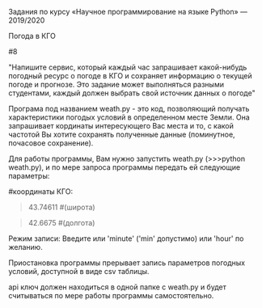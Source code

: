 Задания по курсу «Научное программирование на языке Python» — 2019/2020


Погода в КГО

#8

"Напишите сервис, который каждый час запрашивает какой-нибудь погодный ресурс о погоде в КГО и сохраняет информацию о текущей погоде и прогнозе.
Это задание может выполняться разными студентами, каждый должен выбрать свой источник данных о погоде"


Програма под названием weath.py - это код, позволяющий получать характеристики погодых условий в определенном месте Земли. Она запрашивает кординаты интересующего Вас места и то, с какой частотой Вы хотите сохранять полученные данные (поминутное, почасовое сохранение). 

Для работы программы, Вам нужно запустить weath.py (>>>python weath.py), и по мере запроса программы передать ей следующие параметры:

#координаты КГО:
>43.74611 #(широта) 

>42.6675 #(долгота)

Режим записи:
Введите или 'minute' ('min' допустимо) или 'hour' по желанию.

Приостановка программы прерывает запись параметров погодных условий, доступной в виде csv таблицы.

api ключ должен находиться в одной папке с weath.py и будет считываться по мере работы программы самостоятельно.
